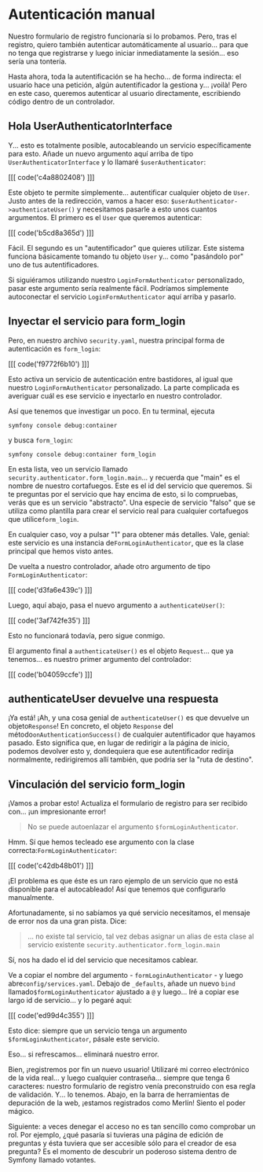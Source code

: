 # Autenticación manual

Nuestro formulario de registro funcionaría si lo probamos. Pero, tras el registro, quiero también autenticar automáticamente al usuario... para que no tenga que registrarse y luego iniciar inmediatamente la sesión... eso sería una tontería.

Hasta ahora, toda la autentificación se ha hecho... de forma indirecta: el usuario hace una petición, algún autentificador la gestiona y... ¡voilà! Pero en este caso, queremos autenticar al usuario directamente, escribiendo código dentro de un controlador.

## Hola UserAuthenticatorInterface

Y... esto es totalmente posible, autocableando un servicio específicamente para esto. Añade un nuevo argumento aquí arriba de tipo `UserAuthenticatorInterface` y lo llamaré `$userAuthenticator`:

[[[ code('c4a8802408') ]]]

Este objeto te permite simplemente... autentificar cualquier objeto de `User`. Justo antes de la redirección, vamos a hacer eso: `$userAuthenticator->authenticateUser()` y necesitamos pasarle a esto unos cuantos argumentos. El primero es el `User` que queremos autenticar:

[[[ code('b5cd8a365d') ]]]

Fácil. El segundo es un "autentificador" que quieres utilizar. Este sistema funciona básicamente tomando tu objeto `User` y... como "pasándolo por" uno de tus autentificadores.

Si siguiéramos utilizando nuestro `LoginFormAuthenticator` personalizado, pasar este argumento sería realmente fácil. Podríamos simplemente autoconectar el servicio `LoginFormAuthenticator` aquí arriba y pasarlo.

## Inyectar el servicio para form_login

Pero, en nuestro archivo `security.yaml`, nuestra principal forma de autenticación es `form_login`:

[[[ code('f9772f6b10') ]]]

Esto activa un servicio de autenticación entre bastidores, al igual que nuestro `LoginFormAuthenticator` personalizado. La parte complicada es averiguar cuál es ese servicio e inyectarlo en nuestro controlador.

Así que tenemos que investigar un poco. En tu terminal, ejecuta

```terminal
symfony console debug:container
```

y busca `form_login`:

```terminal-silent
symfony console debug:container form_login
```

En esta lista, veo un servicio llamado `security.authenticator.form_login.main`... y recuerda que "main" es el nombre de nuestro cortafuegos. Este es el id del servicio que queremos. Si te preguntas por el servicio que hay encima de esto, si lo compruebas, verás que es un servicio "abstracto". Una especie de servicio "falso" que se utiliza como plantilla para crear el servicio real para cualquier cortafuegos que utilice`form_login`.

En cualquier caso, voy a pulsar "1" para obtener más detalles. Vale, genial: este servicio es una instancia de`FormLoginAuthenticator`, que es la clase principal que hemos visto antes.

De vuelta a nuestro controlador, añade otro argumento de tipo `FormLoginAuthenticator`:

[[[ code('d3fa6e439c') ]]]

Luego, aquí abajo, pasa el nuevo argumento a `authenticateUser()`:

[[[ code('3af742fe35') ]]]

Esto no funcionará todavía, pero sigue conmigo.

El argumento final a `authenticateUser()` es el objeto `Request`... que ya tenemos... es nuestro primer argumento del controlador:

[[[ code('b04059ccfe') ]]]

## authenticateUser devuelve una respuesta

¡Ya está! ¡Ah, y una cosa genial de `authenticateUser()` es que devuelve un objeto`Response`! En concreto, el objeto `Response` del método`onAuthenticationSuccess()` de cualquier autentificador que hayamos pasado. Esto significa que, en lugar de redirigir a la página de inicio, podemos devolver esto y, dondequiera que ese autentificador redirija normalmente, redirigiremos allí también, que podría ser la "ruta de destino".

## Vinculación del servicio form_login

¡Vamos a probar esto! Actualiza el formulario de registro para ser recibido con... ¡un impresionante error!

> No se puede autoenlazar el argumento `$formLoginAuthenticator`.

Hmm. Sí que hemos tecleado ese argumento con la clase correcta:`FormLoginAuthenticator`:

[[[ code('c42db48b01') ]]]

¡El problema es que éste es un raro ejemplo de un servicio que no está disponible para el autocableado! Así que tenemos que configurarlo manualmente.

Afortunadamente, si no sabíamos ya qué servicio necesitamos, el mensaje de error nos da una gran pista. Dice:

> ... no existe tal servicio, tal vez debas asignar un alias de esta clase al
> servicio existente `security.authenticator.form_login.main` 

Sí, nos ha dado el id del servicio que necesitamos cablear.

Ve a copiar el nombre del argumento - `formLoginAuthenticator` - y luego abre`config/services.yaml`. Debajo de `_defaults`, añade un nuevo `bind` llamado`$formLoginAuthenticator` ajustado a `@` y luego... Iré a copiar ese largo id de servicio... y lo pegaré aquí:

[[[ code('ed99d4c355') ]]]

Esto dice: siempre que un servicio tenga un argumento `$formLoginAuthenticator`, pásale este servicio.

Eso... si refrescamos... eliminará nuestro error.

Bien, ¡registremos por fin un nuevo usuario! Utilizaré mi correo electrónico de la vida real... y luego cualquier contraseña... siempre que tenga 6 caracteres: nuestro formulario de registro venía preconstruido con esa regla de validación. Y... lo tenemos. Abajo, en la barra de herramientas de depuración de la web, ¡estamos registrados como Merlín! Siento el poder mágico.

Siguiente: a veces denegar el acceso no es tan sencillo como comprobar un rol. Por ejemplo, ¿qué pasaría si tuvieras una página de edición de preguntas y ésta tuviera que ser accesible sólo para el creador de esa pregunta? Es el momento de descubrir un poderoso sistema dentro de Symfony llamado votantes.
